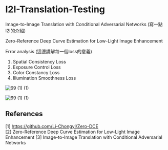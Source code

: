 # I2I-Translation-Testing

Image-to-Image Translation with Conditional Adversarial Networks (寫一點I2I的介紹)

Zero-Reference Deep Curve Estimation for Low-Light Image Enhancement

Error analysis (這邊講解每一個loss的意義)

1. Spatial Consistency Loss
2. Exposure Control Loss
3. Color Constancy Loss
4. Illumination Smoothness Loss


![69 (1) (1)](https://user-images.githubusercontent.com/108604868/195603127-df2b8ad8-551f-4239-bd16-14097238aae8.jpg)


![69 (1) (1)](https://user-images.githubusercontent.com/108604868/195603491-4538a51f-4e25-49ee-bbf3-23d6b92bf4ed.jpg)


## References
[1] https://github.com/Li-Chongyi/Zero-DCE  
[2] Zero-Reference Deep Curve Estimation for Low-Light Image Enhancement
[3] Image-to-Image Translation with Conditional Adversarial Networks
